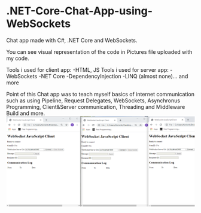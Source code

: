 # .NET-Core-Chat-App-using-WebSockets
Chat app made with C#, .NET Core and WebSockets.

You can see visual representation of the code in Pictures file uploaded with my code.

Tools i used for client app:
-HTML, JS
Tools i used for server app:
-WebSockets
-NET Core
-DependencyInjection
-LINQ (almost none)...
and more

Point of this Chat app was to teach myself basics of internet communication such as
using Pipeline, Request Delegates, WebSockets, Asynchronus Programming, Client&Server communication, Threading and Middleware Build
and more.
![](https://github.com/fisamodo/.NET-Core-Chat-App-using-WebSockets/blob/master/Pictures/1.png)
